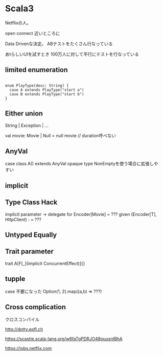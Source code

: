 # Scala3

Netflixの人。

open connect
近いところに

Data Drivenな決定。
ABテストをたくさん行なっている

あtらしいUIを試すとき
100万人に対して平行にテストを行なっている

## limited enumeration

```

enum PlayType(desc: String) {
  case A extends PlayType("start a")
  case B extends PlayType("start b")
}
```

## Either union

String | Exception | ...

val movie: Movie | Null = null
movie // duration呼べない


## AnyVal
case class A() extends AnyVal
opaque type
NonEmptyを使う場合に拡張しやすい


## implicit

## Type Class Hack

implicit parameter
→ delegate for Encoder[Movie] = ???
given (Encoder[T], HttpClient) : = ???

## Untyped Equally

## Trait parameter

trait A[F[_](implicit ConcurrentEffect)]{}

## tupple

case 不要になった
Option(1, 2).map((a,b) => ???)

## Cross complication

クロスコンパイル

http://dotty.epfl.ch

https://scastie.scala-lang.org/w6faTgPDRJO48puusnIBhA

https://jobs.netflix.com

























